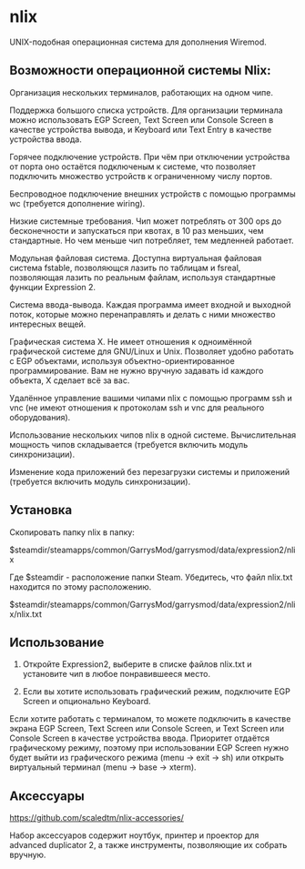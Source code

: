 # nlix
UNIX-подобная операционная система для дополнения Wiremod.

## Возможности операционной системы Nlix:
Организация нескольких терминалов, работающих на одном чипе.

Поддержка большого списка устройств. Для организации терминала можно использовать EGP Screen, Text Screen или Console Screen в качестве устройства вывода, и Keyboard или Text Entry в качестве устройства ввода.

Горячее подключение устройств. При чём при отключении устройства от порта оно остаётся подключеным к системе, что позволяет подключить множество устройств к ограниченному числу портов.

Беспроводное подключение внешних устройств с помощью программы wc (требуется дополнение wiring).

Низкие системные требования. Чип может потреблять от 300 ops до бесконечности и запускаться при квотах, в 10 раз меньших, чем стандартные. Но чем меньше чип потребляет, тем медленней работает.

Модульная файловая система. Доступна виртуальная файловая система fstable, позволяющся лазить по таблицам и fsreal, позволяющая лазить по реальным файлам, используя стандартные функции Expression 2.

Система ввода-вывода. Каждая программа имеет входной и выходной поток, которые можно перенаправлять и делать с ними множество интересных вещей.

Графическая система X. Не имеет отношения к одноимённой графической системе для GNU/Linux и Unix. Позволяет удобно работать с EGP объектами, используя объектно-ориентированное программирование. Вам не нужно вручную задавать id каждого объекта, X сделает всё за вас.

Удалённое управление вашими чипами nlix с помощью программ ssh и vnc (не имеют отношения к протоколам ssh и vnc для реального оборудования).

Использование нескольких чипов nlix в одной системе. Вычислительная мощность чипов складывается (требуется включить модуль синхронизации).

Изменение кода приложений без перезагрузки системы и приложений (требуется включить модуль синхронизации).

## Установка
Скопировать папку nlix в папку:

$steamdir/steamapps/common/GarrysMod/garrysmod/data/expression2/nlix

Где $steamdir - расположение папки Steam. Убедитесь, что файл nlix.txt находится по этому расположению.

$steamdir/steamapps/common/GarrysMod/garrysmod/data/expression2/nlix/nlix.txt

## Использование
1. Откройте Expression2, выберите в списке файлов nlix.txt и установите чип в любое понравившееся место.

2. Если вы хотите использовать графический режим, подключите EGP Screen и опционально Keyboard.

Если хотите работать с терминалом, то можете подключить в качестве экрана EGP Screen, Text Screen или Console Screen, и Text Screen или Console Screen в качестве устройства ввода. Приоритет отдаётся графическому режиму, поэтому при использовании EGP Screen нужно будет выйти из графического режима (menu -> exit -> sh) или открыть виртуальный терминал (menu -> base -> xterm).

## Аксессуары
https://github.com/scaledtm/nlix-accessories/

Набор аксессуаров содержит ноутбук, принтер и проектор для advanced duplicator 2, а также инструменты, позволяющие их собрать вручную.
